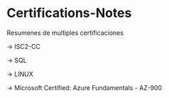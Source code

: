 # Certifications-Notes
Resumenes de multiples certificaciones

-> ISC2-CC

-> SQL

-> LINUX

-> Microsoft Certified: Azure Fundamentals - AZ-900
